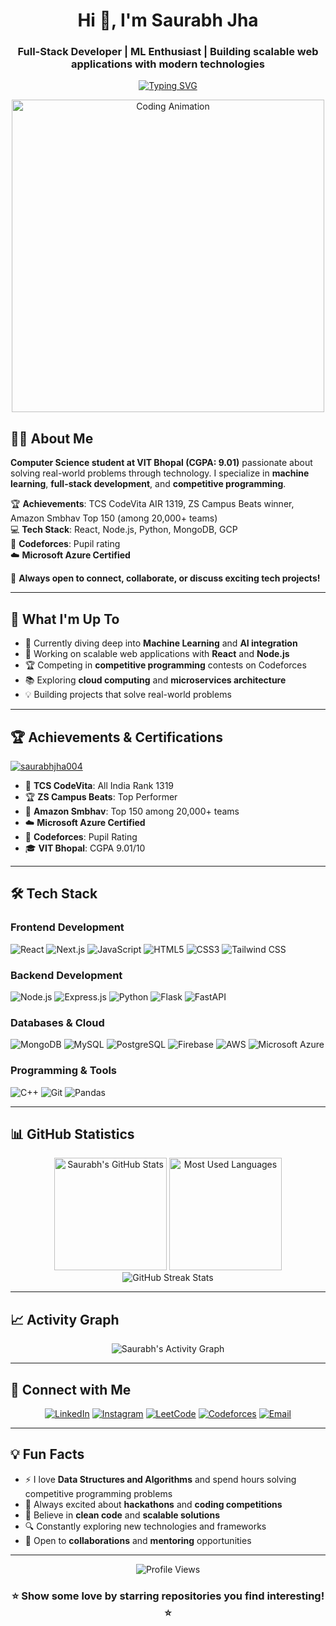 <h1 align="center">Hi 👋, I'm Saurabh Jha</h1>
<h3 align="center">Full-Stack Developer | ML Enthusiast | Building scalable web applications with modern technologies</h3>

<p align="center">
  <a href="https://git.io/typing-svg"><img src="https://readme-typing-svg.herokuapp.com?font=Fira+Code&pause=1000&color=36BCF7&center=true&vCenter=true&width=600&lines=Computer+Science+Student+%40+VIT+Bhopal;Full+Stack+Developer;Machine+Learning+Enthusiast;Competitive+Programming+%7C+Pupil+on+Codeforces;Always+Learning+New+Technologies" alt="Typing SVG" /></a>
</p>

<div align="center">
  <img src="https://user-images.githubusercontent.com/74038190/225813708-98b745f2-7d22-48cf-9150-083f1b00d6c9.gif" width="500" alt="Coding Animation">
</div>

## 👨‍💻 About Me

**Computer Science student at VIT Bhopal (CGPA: 9.01)** passionate about solving real-world problems through technology. I specialize in **machine learning**, **full-stack development**, and **competitive programming**.

🏆 **Achievements**: TCS CodeVita AIR 1319, ZS Campus Beats winner, Amazon Smbhav Top 150 (among 20,000+ teams)  
💻 **Tech Stack**: React, Node.js, Python, MongoDB, GCP  
🎯 **Codeforces**: Pupil rating  
☁️ **Microsoft Azure Certified**

💬 **Always open to connect, collaborate, or discuss exciting tech projects!**

---

## 🚀 What I'm Up To

- 🌱 Currently diving deep into **Machine Learning** and **AI integration**
- 🔭 Working on scalable web applications with **React** and **Node.js**
- 🏆 Competing in **competitive programming** contests on Codeforces
- 📚 Exploring **cloud computing** and **microservices architecture**
- 💡 Building projects that solve real-world problems

---

## 🏆 Achievements & Certifications

<p align="left">
  <a href="https://github.com/ryo-ma/github-profile-trophy"><img src="https://github-profile-trophy.vercel.app/?username=saurabhjha004&theme=radical&no-frame=false&no-bg=false&margin-w=4" alt="saurabhjha004" /></a>
</p>

- 🥇 **TCS CodeVita**: All India Rank 1319
- 🏆 **ZS Campus Beats**: Top Performer
- 🚀 **Amazon Smbhav**: Top 150 among 20,000+ teams
- ☁️ **Microsoft Azure Certified**
- 🎯 **Codeforces**: Pupil Rating
- 🎓 **VIT Bhopal**: CGPA 9.01/10

---

## 🛠️ Tech Stack

### **Frontend Development**
![React](https://img.shields.io/badge/-React-61DAFB?style=for-the-badge&logo=react&logoColor=black)
![Next.js](https://img.shields.io/badge/-Next.js-000000?style=for-the-badge&logo=next.js&logoColor=white)
![JavaScript](https://img.shields.io/badge/-JavaScript-F7DF1E?style=for-the-badge&logo=javascript&logoColor=black)
![HTML5](https://img.shields.io/badge/-HTML5-E34F26?style=for-the-badge&logo=html5&logoColor=white)
![CSS3](https://img.shields.io/badge/-CSS3-1572B6?style=for-the-badge&logo=css3&logoColor=white)
![Tailwind CSS](https://img.shields.io/badge/-Tailwind_CSS-38B2AC?style=for-the-badge&logo=tailwind-css&logoColor=white)

### **Backend Development**
![Node.js](https://img.shields.io/badge/-Node.js-339933?style=for-the-badge&logo=node.js&logoColor=white)
![Express.js](https://img.shields.io/badge/-Express.js-000000?style=for-the-badge&logo=express&logoColor=white)
![Python](https://img.shields.io/badge/-Python-3776AB?style=for-the-badge&logo=python&logoColor=white)
![Flask](https://img.shields.io/badge/-Flask-000000?style=for-the-badge&logo=flask&logoColor=white)
![FastAPI](https://img.shields.io/badge/-FastAPI-009688?style=for-the-badge&logo=fastapi&logoColor=white)

### **Databases & Cloud**
![MongoDB](https://img.shields.io/badge/-MongoDB-47A248?style=for-the-badge&logo=mongodb&logoColor=white)
![MySQL](https://img.shields.io/badge/-MySQL-4479A1?style=for-the-badge&logo=mysql&logoColor=white)
![PostgreSQL](https://img.shields.io/badge/-PostgreSQL-336791?style=for-the-badge&logo=postgresql&logoColor=white)
![Firebase](https://img.shields.io/badge/-Firebase-FFCA28?style=for-the-badge&logo=firebase&logoColor=black)
![AWS](https://img.shields.io/badge/-AWS-232F3E?style=for-the-badge&logo=amazon-aws&logoColor=white)
![Microsoft Azure](https://img.shields.io/badge/-Microsoft_Azure-0078D4?style=for-the-badge&logo=microsoft-azure&logoColor=white)

### **Programming & Tools**
![C++](https://img.shields.io/badge/-C++-00599C?style=for-the-badge&logo=c%2B%2B&logoColor=white)
![Git](https://img.shields.io/badge/-Git-F05032?style=for-the-badge&logo=git&logoColor=white)
![Pandas](https://img.shields.io/badge/-Pandas-150458?style=for-the-badge&logo=pandas&logoColor=white)

---

## 📊 GitHub Statistics

<div align="center">
  <img src="https://github-readme-stats.vercel.app/api?username=saurabhjha004&show_icons=true&theme=radical&hide_border=true&count_private=true" alt="Saurabh's GitHub Stats" height="180em"/>
  <img src="https://github-readme-stats.vercel.app/api/top-langs/?username=saurabhjha004&layout=compact&theme=radical&hide_border=true" alt="Most Used Languages" height="180em"/>
</div>

<div align="center">
  <img src="https://github-readme-streak-stats.herokuapp.com/?user=saurabhjha004&theme=radical&hide_border=true" alt="GitHub Streak Stats" />
</div>

---

## 📈 Activity Graph

<div align="center">
  <img src="https://github-readme-activity-graph.vercel.app/graph?username=saurabhjha004&theme=react-dark&bg_color=0d1117&hide_border=true" alt="Saurabh's Activity Graph"/>
</div>

---

## 🤝 Connect with Me

<div align="center">

[![LinkedIn](https://img.shields.io/badge/-LinkedIn-0077B5?style=for-the-badge&logo=linkedin&logoColor=white)](https://linkedin.com/in/saurabh-jha-744102251)
[![Instagram](https://img.shields.io/badge/-Instagram-E4405F?style=for-the-badge&logo=instagram&logoColor=white)](https://instagram.com/ft.saurabh04)
[![LeetCode](https://img.shields.io/badge/-LeetCode-FFA116?style=for-the-badge&logo=leetcode&logoColor=black)](https://www.leetcode.com/saurabhdkmjha)
[![Codeforces](https://img.shields.io/badge/-Codeforces-1F8ACB?style=for-the-badge&logo=codeforces&logoColor=white)](https://codeforces.com/profile/saurabhjha004)
[![Email](https://img.shields.io/badge/-Email-D14836?style=for-the-badge&logo=gmail&logoColor=white)](mailto:saurabhdkmjha@gmail.com)

</div>

---

## 💡 Fun Facts

- ⚡ I love **Data Structures and Algorithms** and spend hours solving competitive programming problems
- 🎯 Always excited about **hackathons** and **coding competitions**
- 🌟 Believe in **clean code** and **scalable solutions**
- 🔍 Constantly exploring new technologies and frameworks
- 🤝 Open to **collaborations** and **mentoring** opportunities

---

<div align="center">
  <img src="https://komarev.com/ghpvc/?username=saurabhjha004&color=brightgreen&style=for-the-badge" alt="Profile Views" />
</div>

<div align="center">
  <h3>⭐ Show some love by starring repositories you find interesting! ⭐</h3>
</div>
